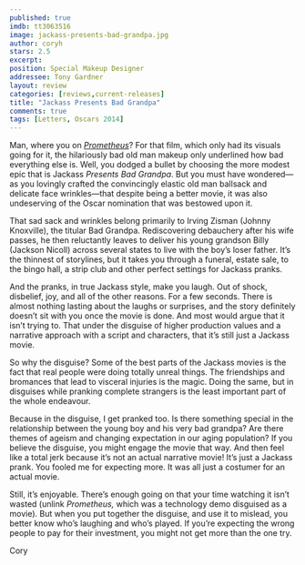 ```yaml
---
published: true
imdb: tt3063516
image: jackass-presents-bad-grandpa.jpg
author: coryh
stars: 2.5
excerpt: 
position: Special Makeup Designer
addressee: Tony Gardner
layout: review
categories: [reviews,current-releases]
title: "Jackass Presents Bad Grandpa"
comments: true
tags: [Letters, Oscars 2014]
---
```

<p>Man, where you on <a href="/2012/06/12/prometheus.html"><em>Prometheus</em></a>? For that film, which only had its visuals going for it, the hilariously bad old man makeup only underlined how bad everything else is. Well, you dodged a bullet by choosing the more modest epic that is Jackass<em> Presents Bad Grandpa</em>. But you must have wondered&mdash;as you lovingly crafted the convincingly elastic old man ballsack and delicate face wrinkles&mdash;that despite being a better movie, it was also undeserving of the Oscar nomination that was bestowed upon it.</p>
<p>That sad sack and wrinkles belong primarily to Irving Zisman (Johnny Knoxville), the titular Bad Grandpa. Rediscovering debauchery after his wife passes, he then reluctantly leaves to deliver his young grandson Billy (Jackson Nicoll) across several states to live with the boy&rsquo;s loser father. It&rsquo;s the thinnest of storylines, but it takes you through a funeral, estate sale, to the bingo hall, a strip club and other perfect settings for Jackass pranks.</p>
<p>And the pranks, in true Jackass style, make you laugh. Out of shock, disbelief, joy, and all of the other reasons. For a few seconds. There is almost nothing lasting about the laughs or surprises, and the story definitely doesn&rsquo;t sit with you once the movie is done. And most would argue that it isn&rsquo;t trying to. That under the disguise of higher production values and a narrative approach with a script and characters, that it&rsquo;s still just a Jackass movie.</p>
<p>So why the disguise? Some of the best parts of the Jackass movies is the fact that real people were doing totally unreal things. The friendships and bromances that lead to visceral injuries is the magic. Doing the same, but in disguises while pranking complete strangers is the least important part of the whole endeavour.&nbsp;</p>
<p>Because in the disguise, I get pranked too. Is there something special in the relationship between the young boy and his very bad grandpa? Are there themes of ageism and changing expectation in our aging population? If you believe the disguise, you might engage the movie that way. And then feel like a total jerk because it&rsquo;s not an actual narrative movie! It&rsquo;s just a Jackass prank. You fooled me for expecting more. It was all just a costumer for an actual movie.</p>
<p>Still, it&rsquo;s enjoyable. There&rsquo;s enough going on that your time watching it isn&rsquo;t wasted (unlink <em>Prometheus, </em>which was a technology demo disguised as a movie). But when you put together the disguise, and use it to mislead, you better know who&rsquo;s laughing and who&rsquo;s played. If you&rsquo;re expecting the wrong people to pay for their investment, you might not get more than the one try.</p>
<p>Cory</p>
